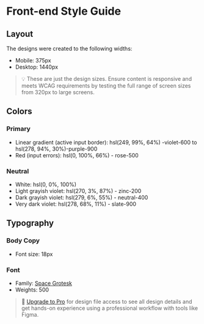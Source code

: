 # Front-end Style Guide

## Layout

The designs were created to the following widths:

- Mobile: 375px
- Desktop: 1440px

> 💡 These are just the design sizes. Ensure content is responsive and meets WCAG requirements by testing the full range of screen sizes from 320px to large screens.

## Colors

### Primary

- Linear gradient (active input border): hsl(249, 99%, 64%) -violet-600 to hsl(278, 94%, 30%)-purple-900
- Red (input errors): hsl(0, 100%, 66%) - rose-500

### Neutral

- White: hsl(0, 0%, 100%)
- Light grayish violet: hsl(270, 3%, 87%) - zinc-200
- Dark grayish violet: hsl(279, 6%, 55%) - neutral-400
- Very dark violet: hsl(278, 68%, 11%) - slate-900

## Typography

### Body Copy

- Font size: 18px

### Font

- Family: [Space Grotesk](https://fonts.google.com/specimen/Space+Grotesk)
- Weights: 500

> 💎 [Upgrade to Pro](https://www.frontendmentor.io/pro?ref=style-guide) for design file access to see all design details and get hands-on experience using a professional workflow with tools like Figma.
